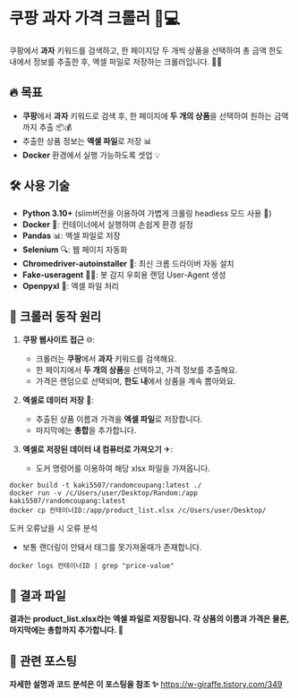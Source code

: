 # 쿠팡 과자 가격 크롤러 🍪💻

쿠팡에서 **과자** 키워드를 검색하고, 한 페이지당 두 개씩 상품을 선택하여 총 금액 한도 내에서 정보를 추출한 후, 엑셀 파일로 저장하는 크롤러입니다. 🚀✨

## 🔥 목표

- **쿠팡**에서 **과자** 키워드로 검색 후, 한 페이지에 **두 개의 상품**을 선택하여 원하는 금액까지 추출 📦💰
- 추출한 상품 정보는 **엑셀 파일**로 저장 📊
- **Docker** 환경에서 실행 가능하도록 셋업 💡

## 🛠️ 사용 기술

- **Python 3.10+** (slim버전을 이용하여 가볍게 크롤링 headless 모드 사용 🚀)
- **Docker** 🐳: 컨테이너에서 실행하여 손쉽게 환경 설정
- **Pandas** 📊: 엑셀 파일로 저장
- **Selenium** 🔍: 웹 페이지 자동화
- **Chromedriver-autoinstaller** 🚗: 최신 크롬 드라이버 자동 설치
- **Fake-useragent** 🕵️‍♂️: 봇 감지 우회용 랜덤 User-Agent 생성
- **Openpyxl** 📑: 엑셀 파일 처리

## 🚀 크롤러 동작 원리

1. **쿠팡 웹사이트 접근** 🌐:
    - 크롤러는 **쿠팡**에서 **과자** 키워드를 검색해요.
    - 한 페이지에서 **두 개의 상품**을 선택하고, 가격 정보를 추출해요.
    - 가격은 랜덤으로 선택되며, **한도 내**에서 상품을 계속 뽑아와요.

2. **엑셀로 데이터 저장** 📑:
    - 추출된 상품 이름과 가격을 **엑셀 파일**로 저장합니다.
    - 마지막에는 **총합**을 추가합니다.

3. **엑셀로 저장된 데이터 내 컴퓨터로 가져오기** ✈:
    - 도커 명령어를 이용하여 해당 xlsx 파일을 가져옵니다.

```shell
docker build -t kaki5507/randomcoupang:latest ./
docker run -v /c/Users/user/Desktop/Random:/app kaki5507/randomcoupang:latest
docker cp 컨테이너ID:/app/product_list.xlsx /c/Users/user/Desktop/
```

도커 오류났을 시 오류 분석
- 보통 랜더링이 안돼서 태그를 못가져올때가 존재합니다.
```shell
docker logs 컨테이너ID | grep "price-value"
```

## 💾 결과 파일
**결과는 product_list.xlsx라는 엑셀 파일로 저장됩니다. 각 상품의 이름과 가격은 물론, 마지막에는 총합까지 추가합니다. 💸**
## 📜 관련 포스팅
**자세한 설명과 코드 분석은 이 포스팅을 참조 ✨**
https://w-giraffe.tistory.com/349
